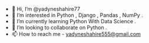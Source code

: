 - 👋 Hi, I’m @yadyneshahire77
- 👀 I’m interested in Python , Django , Pandas , NumPy .
- 🌱 I’m currently learning Python With Data Science .
- 💞️ I’m looking to collaborate on Python .
- 📫 How to reach me - yadyneshahire555@gmail.com

<!---
yadyneshahire77/yadyneshahire77 is a ✨ special ✨ repository because its `README.md` (this file) appears on your GitHub profile.
You can click the Preview link to take a look at your changes.
--->
